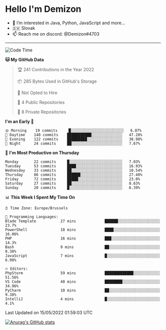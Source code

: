 # Hello I'm Demizon
- 👀 I’m interested in Java, Python, JavaScript and more...
- 🇸🇰 Slovak
- 📫 Reach me on discord: @Demizon#4703

---

<!--START_SECTION:waka-->
![Code Time](http://img.shields.io/badge/Code%20Time-0%20secs-blue)

**🐱 My GitHub Data** 

> 🏆 241 Contributions in the Year 2022
 > 
> 📦 285 Bytes Used in GitHub's Storage 
 > 
> 🚫 Not Opted to Hire
 > 
> 📜 4 Public Repositories 
 > 
> 🔑 8 Private Repositories  
 > 
**I'm an Early 🐤** 

```text
🌞 Morning    19 commits     █░░░░░░░░░░░░░░░░░░░░░░░░   6.07% 
🌆 Daytime    148 commits    ███████████░░░░░░░░░░░░░░   47.28% 
🌃 Evening    122 commits    █████████░░░░░░░░░░░░░░░░   38.98% 
🌙 Night      24 commits     ██░░░░░░░░░░░░░░░░░░░░░░░   7.67%

```
📅 **I'm Most Productive on Thursday** 

```text
Monday       22 commits     █░░░░░░░░░░░░░░░░░░░░░░░░   7.03% 
Tuesday      53 commits     ████░░░░░░░░░░░░░░░░░░░░░   16.93% 
Wednesday    33 commits     ██░░░░░░░░░░░░░░░░░░░░░░░   10.54% 
Thursday     86 commits     ██████░░░░░░░░░░░░░░░░░░░   27.48% 
Friday       72 commits     █████░░░░░░░░░░░░░░░░░░░░   23.0% 
Saturday     27 commits     ██░░░░░░░░░░░░░░░░░░░░░░░   8.63% 
Sunday       20 commits     █░░░░░░░░░░░░░░░░░░░░░░░░   6.39%

```


📊 **This Week I Spent My Time On** 

```text
⌚︎ Time Zone: Europe/Brussels

💬 Programming Languages: 
Blade Template           27 mins             ██████░░░░░░░░░░░░░░░░░░░   23.7% 
PowerShell               18 mins             ████░░░░░░░░░░░░░░░░░░░░░   16.06% 
PHP                      16 mins             ███░░░░░░░░░░░░░░░░░░░░░░   14.3% 
Bash                     9 mins              ██░░░░░░░░░░░░░░░░░░░░░░░   8.38% 
JavaScript               7 mins              █░░░░░░░░░░░░░░░░░░░░░░░░   6.98%

🔥 Editors: 
PhpStorm                 59 mins             █████████████░░░░░░░░░░░░   51.56% 
VS Code                  40 mins             ████████░░░░░░░░░░░░░░░░░   34.96% 
PyCharm                  10 mins             ██░░░░░░░░░░░░░░░░░░░░░░░   9.38% 
IntelliJ                 4 mins              █░░░░░░░░░░░░░░░░░░░░░░░░   4.1%

```


 Last Updated on 15/05/2022 01:59:03 UTC
<!--END_SECTION:waka-->

[![Anurag's GitHub stats](https://github-readme-stats.vercel.app/api?username=Demizon3433)](https://github.com/anuraghazra/github-readme-stats)
